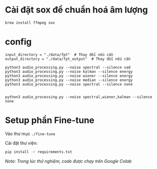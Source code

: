 
# Cài đặt sox để chuẩn hoá âm lượng
```
brew install ffmpeg sox
```
# config
    input_directory = "./data/fpt"  # Thay đổi nếu cần
    output_directory = "./data/fpt_output"  # Thay đổi nếu cần

    
```
python3 audio_processing.py --noise spectral --silence vad
python3 audio_processing.py --noise kalman --silence energy
python3 audio_processing.py --noise wiener --silence energy
python3 audio_processing.py --noise median --silence energy
python3 audio_processing.py --noise spectral --silence none


python3 audio_processing.py --noise spectral,wiener,kalman --silence none
```

# Setup phần Fine-tune

Vào thư mục `./fine-tune`

Cài đặt thư viện:
```bash
pip install -r requirements.txt
```

*Note: Trong lúc thử nghiệm, code được chạy trên Google Colab*
